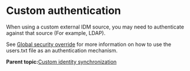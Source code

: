 # Custom authentication

When using a custom external IDM source, you may need to authenticate against that source \(For example, LDAP\).

See [Global security override](securityConfigurationGlobalOverride.md) for more information on how to use the users.txt file as an authentication mechanism.

**Parent topic:**[Custom identity synchronization](../topics/custom_identity_synchronization.md)

